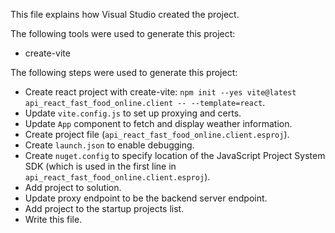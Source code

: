 This file explains how Visual Studio created the project.

The following tools were used to generate this project:
- create-vite

The following steps were used to generate this project:
- Create react project with create-vite: `npm init --yes vite@latest api_react_fast_food_online.client -- --template=react`.
- Update `vite.config.js` to set up proxying and certs.
- Update `App` component to fetch and display weather information.
- Create project file (`api_react_fast_food_online.client.esproj`).
- Create `launch.json` to enable debugging.
- Create `nuget.config` to specify location of the JavaScript Project System SDK (which is used in the first line in `api_react_fast_food_online.client.esproj`).
- Add project to solution.
- Update proxy endpoint to be the backend server endpoint.
- Add project to the startup projects list.
- Write this file.
